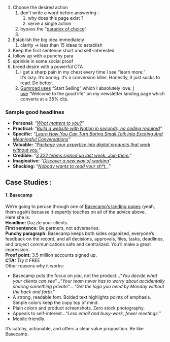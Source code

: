 1. Choose the desired action
	1. don't write a word before answering : 
		1. why does this page exist ?
		2. serve a single action 
	2. bypass the “[paradox of choice](https://thedecisionlab.com/reference-guide/economics/the-paradox-of-choice/)”
	3. 
2. Establish the big idea immediately
	1. clarity -> less than 15 ideas to establish
3. Keep the first sentence short and self-interested
4. follow up with a punchy para
5. sprinkle in some social proof
6. breed desire with a powerful CTA
	1. I get a sharp pain in my chest every time I see “learn more.”  
		It’s lazy. It’s boring. It’s a conversion killer. Honestly, it just sucks to read.  Do better.  
	2. [Gumroad uses](https://gumroad.com/features) “Start Selling” which I absolutely love. [I use](https://www.jonahmalin.com/barelyweekly) “Welcome to the good life” on my newsletter landing page which converts at a 35% clip.  



### Sample good headlines
-   **Personal:** _“_[_What matters to you?_](https://www.karststonepaper.com/discover)_”_
-   **Practical:** _“_[_Build a website with Notion in seconds, no coding required_](https://www.notion.so/guides/build-a-website-with-notion-in-seconds-no-coding-required)_”_
-   **Specific:** _“_[_Learn How You Can Turn Boring Small Talk Into Exciting And Meaningful Conversations_](https://markmanson.net/courses/connection-course/connection-course-learn-more)_”_
-   **Valuable:** _“_[_Package your expertise into digital products that work without you._](https://visualizevalue.com/collections/courses/products/build-once-sell-twice-the-productization-playbook)_”_
-   **Credible:** _“_[_3,322 teams signed up last week. Join them._](https://basecamp.com/pricing)_”_
-   **Imaginative:** _“_[_Discover a new way of working_](https://slack.com/features/channels)_”_
-   **Shocking:** _“_[_Nobody wants to read your sh*t._](https://www.jonahmalin.com/hire-me)_”

## Case Studies : 
#### 1. Basecamp
We’re going to peruse through one of [Basecamp’s landing pages](https://basecamp.com/features/clients) (yeah, them again) because it expertly touches on all of the advice above.  
Here she is:  
**Headline:** Dazzle your clients.  
**First sentence:** Be partners, not adversaries.  
**Punchy paragraph:** Basecamp keeps both sides organized, everyone’s feedback on the record, and all decisions, approvals, files, tasks, deadlines, and project communications safe and centralized. You’ll make a great impression.  
**Proof point:** 3.5 million accounts signed up.  
**CTA:** Try it FREE  
Other reasons why it works:  

-   Basecamp puts the focus on _you_, not the product…“_You decide what your clients can see_”…“_Your team never has to worry about accidentally sharing something private_”… “_Get the logo you need by Monday without the back and forth_.”
-   A strong, readable font. Bolded text highlights points of emphasis. Simple colors keep the copy top of mind.
-   Plain colors and product screenshots. Zero stock photography.
-   Appeals to self-interest…“_Less email and busy-work, fewer meetings._”
-   Mobile friendly.

It’s catchy, actionable, and offers a clear value proposition. Be like Basecamp.  